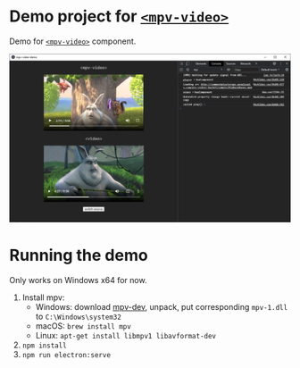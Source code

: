 # Demo project for [`<mpv-video>`](http://github.com/ruurdbijlsma/mpv-video)

Demo for [`<mpv-video>`](http://github.com/ruurdbijlsma/mpv-video) component.

![screenshot](https://github.com/ruurdbijlsma/mpv-video-demo/blob/master/.gh/screenshot.png?raw=true)

# Running the demo

Only works on Windows x64 for now.

1. Install mpv:
    * Windows: download [mpv-dev](https://mpv.srsfckn.biz/mpv-dev-latest.7z), unpack, put corresponding `mpv-1.dll` to `C:\Windows\system32`
    * macOS: `brew install mpv`
    * Linux: `apt-get install libmpv1 libavformat-dev`
2. `npm install`
3. `npm run electron:serve`
